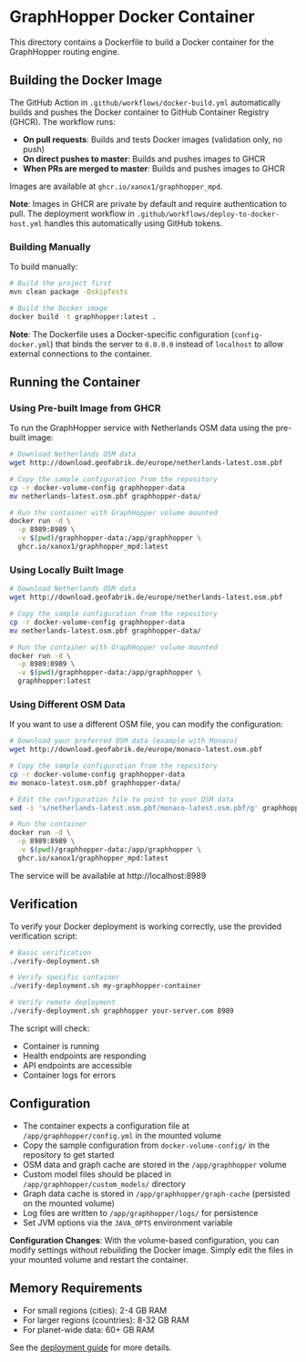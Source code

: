 # GraphHopper Docker Container

This directory contains a Dockerfile to build a Docker container for the GraphHopper routing engine.

## Building the Docker Image

The GitHub Action in `.github/workflows/docker-build.yml` automatically builds and pushes the Docker container to GitHub Container Registry (GHCR). The workflow runs:

- **On pull requests**: Builds and tests Docker images (validation only, no push)
- **On direct pushes to master**: Builds and pushes images to GHCR  
- **When PRs are merged to master**: Builds and pushes images to GHCR

Images are available at `ghcr.io/xanox1/graphhopper_mpd`.

**Note**: Images in GHCR are private by default and require authentication to pull. The deployment workflow in `.github/workflows/deploy-to-docker-host.yml` handles this automatically using GitHub tokens.

### Building Manually

To build manually:

```bash
# Build the project first
mvn clean package -DskipTests

# Build the Docker image
docker build -t graphhopper:latest .
```

**Note**: The Dockerfile uses a Docker-specific configuration (`config-docker.yml`) that binds the server to `0.0.0.0` instead of `localhost` to allow external connections to the container.

## Running the Container

### Using Pre-built Image from GHCR

To run the GraphHopper service with Netherlands OSM data using the pre-built image:

```bash
# Download Netherlands OSM data
wget http://download.geofabrik.de/europe/netherlands-latest.osm.pbf

# Copy the sample configuration from the repository
cp -r docker-volume-config graphhopper-data
mv netherlands-latest.osm.pbf graphhopper-data/

# Run the container with GraphHopper volume mounted
docker run -d \
  -p 8989:8989 \
  -v $(pwd)/graphhopper-data:/app/graphhopper \
  ghcr.io/xanox1/graphhopper_mpd:latest
```

### Using Locally Built Image

```bash
# Download Netherlands OSM data
wget http://download.geofabrik.de/europe/netherlands-latest.osm.pbf

# Copy the sample configuration from the repository
cp -r docker-volume-config graphhopper-data
mv netherlands-latest.osm.pbf graphhopper-data/

# Run the container with GraphHopper volume mounted
docker run -d \
  -p 8989:8989 \
  -v $(pwd)/graphhopper-data:/app/graphhopper \
  graphhopper:latest
```

### Using Different OSM Data

If you want to use a different OSM file, you can modify the configuration:

```bash
# Download your preferred OSM data (example with Monaco)
wget http://download.geofabrik.de/europe/monaco-latest.osm.pbf

# Copy the sample configuration from the repository
cp -r docker-volume-config graphhopper-data
mv monaco-latest.osm.pbf graphhopper-data/

# Edit the configuration file to point to your OSM data
sed -i 's/netherlands-latest.osm.pbf/monaco-latest.osm.pbf/g' graphhopper-data/config.yml

# Run the container
docker run -d \
  -p 8989:8989 \
  -v $(pwd)/graphhopper-data:/app/graphhopper \
  ghcr.io/xanox1/graphhopper_mpd:latest
```

The service will be available at http://localhost:8989

## Verification

To verify your Docker deployment is working correctly, use the provided verification script:

```bash
# Basic verification
./verify-deployment.sh

# Verify specific container
./verify-deployment.sh my-graphhopper-container

# Verify remote deployment
./verify-deployment.sh graphhopper your-server.com 8989
```

The script will check:
- Container is running
- Health endpoints are responding
- API endpoints are accessible  
- Container logs for errors

## Configuration

- The container expects a configuration file at `/app/graphhopper/config.yml` in the mounted volume
- Copy the sample configuration from `docker-volume-config/` in the repository to get started
- OSM data and graph cache are stored in the `/app/graphhopper` volume
- Custom model files should be placed in `/app/graphhopper/custom_models/` directory
- Graph data cache is stored in `/app/graphhopper/graph-cache` (persisted on the mounted volume)
- Log files are written to `/app/graphhopper/logs/` for persistence
- Set JVM options via the `JAVA_OPTS` environment variable

**Configuration Changes**: With the volume-based configuration, you can modify settings without rebuilding the Docker image. Simply edit the files in your mounted volume and restart the container.

## Memory Requirements

- For small regions (cities): 2-4 GB RAM
- For larger regions (countries): 8-32 GB RAM
- For planet-wide data: 60+ GB RAM

See the [deployment guide](docs/core/deploy.md) for more details.